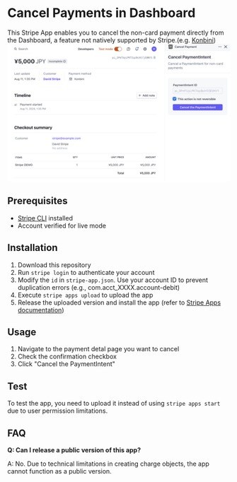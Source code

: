# Cancel Payments in Dashboard

This Stripe App enables you to cancel the non-card payment directly from the Dashboard, a feature not natively supported by Stripe.(e.g. [Konbini](https://docs.stripe.com/payments/konbini))
![](./cancel-payment-screenshot.png)
## Prerequisites
- [Stripe CLI](https://docs.stripe.com/stripe-cli) installed
- Account verified for live mode

## Installation
1. Download this repository
2. Run `stripe login` to authenticate your account
3. Modify the `id` in `stripe-app.json`. Use your account ID to prevent duplication errors (e.g., com.acct_XXXX.account-debit)
4. Execute `stripe apps upload` to upload the app
5. Release the uploaded version and install the app (refer to [Stripe Apps documentation](https://docs.stripe.com/stripe-apps/versions-and-releases))

## Usage
1. Navigate to the payment detal page you want to cancel
2. Check the confirmation checkbox
3. Click "Cancel the PaymentIntent"

## Test 
To test the app, you need to upload it instead of using `stripe apps start` due to user permission limitations.
## FAQ

**Q: Can I release a public version of this app?**

A: No. Due to technical limitations in creating charge objects, the app cannot function as a public version.
